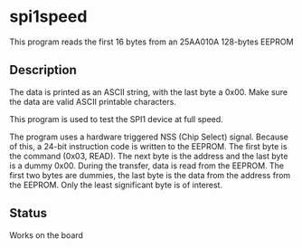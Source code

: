 # spi1speed

This program reads the first 16 bytes from an 25AA010A 128-bytes EEPROM

## Description

The data is printed as an ASCII string, with the last byte a 0x00.
Make sure the data are valid ASCII printable characters.

This program is used to test the SPI1 device at full speed.

The program uses a hardware triggered NSS (Chip Select) signal. Because of this,
a 24-bit instruction code is written to the EEPROM. The first byte is
the command (0x03, READ). The next byte is the address and the last
byte is a dummy 0x00. During the transfer, data is read from the EEPROM.
The first two bytes are dummies, the last byte is the data from the 
address from the EEPROM. Only the least significant byte is of
interest.

## Status

Works on the board
